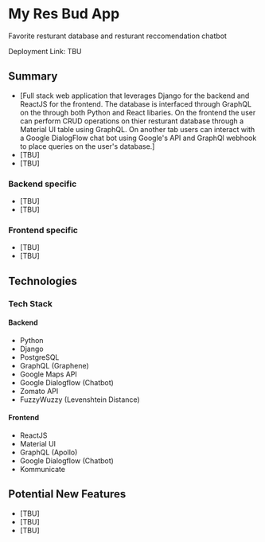 # My Res Bud App

Favorite resturant database and resturant reccomendation chatbot

Deployment Link: TBU

## Summary

- [Full stack web application that leverages Django for the backend and ReactJS for the frontend. The database is interfaced through GraphQL on the through both Python and React libaries. On the frontend the user can perform CRUD operations on thier resturant database through a Material UI table using GraphQL. On another tab users can interact with a Google DialogFlow chat bot using Google's API and GraphQl webhook to place queries on the user's database.]
- [TBU]
- [TBU]

### Backend specific  

- [TBU]
- [TBU]  

### Frontend specific

- [TBU]
- [TBU]

## Technologies

### Tech Stack

#### Backend

- Python
- Django
- PostgreSQL
- GraphQL (Graphene)
- Google Maps API
- Google Dialogflow (Chatbot)
- Zomato API
- FuzzyWuzzy (Levenshtein Distance)

#### Frontend

- ReactJS
- Material UI
- GraphQL (Apollo)
- Google Dialogflow (Chatbot)
- Kommunicate

## Potential New Features

- [TBU]
- [TBU]
- [TBU]
